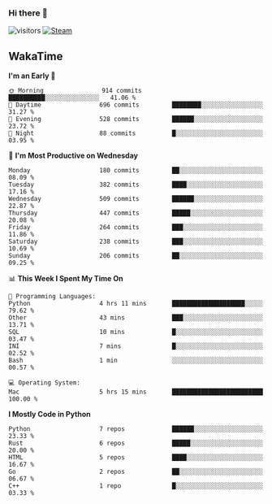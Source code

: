 ### Hi there 👋

![visitors](https://visitor-badge.glitch.me/badge?page_id=zhourunlai)
[![Steam](https://img.shields.io/badge/dynamic/json?url=https%3A%2F%2Fapi.swo.moe%2Fstats%2Fsteamgames%2F76561198285156854&query=count&color=0b1a37&label=Steam&labelColor=134375&logo=steam&suffix=+games&cacheSeconds=3600)](http://steamcommunity.com/profiles/76561198285156854)

## WakaTime
<!--START_SECTION:waka-->
**I'm an Early 🐤** 

```text
🌞 Morning                914 commits         ██████████░░░░░░░░░░░░░░░   41.06 % 
🌆 Daytime                696 commits         ████████░░░░░░░░░░░░░░░░░   31.27 % 
🌃 Evening                528 commits         ██████░░░░░░░░░░░░░░░░░░░   23.72 % 
🌙 Night                  88 commits          █░░░░░░░░░░░░░░░░░░░░░░░░   03.95 % 
```
📅 **I'm Most Productive on Wednesday** 

```text
Monday                   180 commits         ██░░░░░░░░░░░░░░░░░░░░░░░   08.09 % 
Tuesday                  382 commits         ████░░░░░░░░░░░░░░░░░░░░░   17.16 % 
Wednesday                509 commits         ██████░░░░░░░░░░░░░░░░░░░   22.87 % 
Thursday                 447 commits         █████░░░░░░░░░░░░░░░░░░░░   20.08 % 
Friday                   264 commits         ███░░░░░░░░░░░░░░░░░░░░░░   11.86 % 
Saturday                 238 commits         ███░░░░░░░░░░░░░░░░░░░░░░   10.69 % 
Sunday                   206 commits         ██░░░░░░░░░░░░░░░░░░░░░░░   09.25 % 
```


📊 **This Week I Spent My Time On** 

```text
💬 Programming Languages: 
Python                   4 hrs 11 mins       ████████████████████░░░░░   79.62 % 
Other                    43 mins             ███░░░░░░░░░░░░░░░░░░░░░░   13.71 % 
SQL                      10 mins             █░░░░░░░░░░░░░░░░░░░░░░░░   03.47 % 
INI                      7 mins              █░░░░░░░░░░░░░░░░░░░░░░░░   02.52 % 
Bash                     1 min               ░░░░░░░░░░░░░░░░░░░░░░░░░   00.57 % 

💻 Operating System: 
Mac                      5 hrs 15 mins       █████████████████████████   100.00 % 
```

**I Mostly Code in Python** 

```text
Python                   7 repos             ██████░░░░░░░░░░░░░░░░░░░   23.33 % 
Rust                     6 repos             █████░░░░░░░░░░░░░░░░░░░░   20.00 % 
HTML                     5 repos             ████░░░░░░░░░░░░░░░░░░░░░   16.67 % 
Go                       2 repos             ██░░░░░░░░░░░░░░░░░░░░░░░   06.67 % 
C++                      1 repo              █░░░░░░░░░░░░░░░░░░░░░░░░   03.33 % 
```




<!--END_SECTION:waka-->
